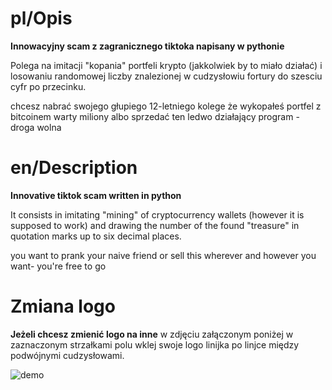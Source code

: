 # pl/Opis
**Innowacyjny scam z zagranicznego tiktoka napisany w pythonie**

Polega na imitacji "kopania" portfeli krypto (jakkolwiek by to miało działać) i losowaniu randomowej liczby znalezionej w cudzysłowiu fortury do szesciu cyfr po przecinku.

chcesz nabrać swojego głupiego 12-letniego kolege że wykopałeś portfel z bitcoinem warty miliony albo sprzedać ten ledwo działający program - droga wolna


# en/Description
**Innovative tiktok scam written in python**

It consists in imitating "mining" of cryptocurrency wallets (however it is supposed to work) and drawing the number of the found "treasure" in quotation marks up to six decimal places.

you want to prank your naive friend or sell this wherever and however you want- you're free to go



# Zmiana logo

**Jeżeli chcesz zmienić logo na inne**
w zdjęciu załączonym poniżej w zaznaczonym strzałkami polu wklej swoje logo linijka po linjce między podwójnymi cudzysłowami.

![demo](starymisiada/logo.png)
